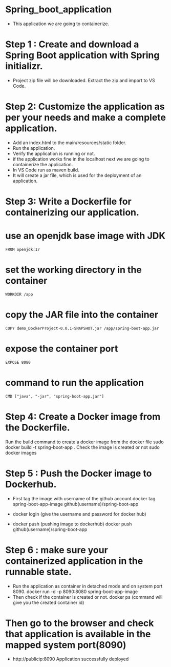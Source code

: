 # Spring_boot_application

  * This application we are going to containerize.

# Step 1 : Create and download a Spring Boot application with Spring initializr.

  * Project zip file will be downloaded. Extract the zip and import to VS Code.
  
# Step 2: Customize the application as per your needs and make a complete application.

  * Add an index.html to the main/resources/static folder.
  * Run the application.
  * Verify the application is running or not.
  * if the application works fine in the localhost next we are going to containerize the application.
  * In VS Code run as maven build.
  * It will create a jar file, which is used for the deployment of an application.
  
# Step 3: Write a Dockerfile for containerizing our application.

  # use an openjdk base image with JDK
    FROM openjdk:17
  # set the working directory in the container
    WORKDIR /app
  # copy the JAR file into the container
    COPY demo_DockerProject-0.0.1-SNAPSHOT.jar /app/spring-boot-app.jar
  # expose the container port
    EXPOSE 8080
  # command to run the application
    CMD ["java", "-jar", "spring-boot-app.jar"]
    
# Step 4: Create a Docker image from the Dockerfile.

  Run the build command to create a docker image from the docker file
    sudo docker build -t spring-boot-app .
  Check the image is created or not
    sudo docker images
      
# Step 5 : Push the Docker image to Dockerhub.

  * First tag the image with username of the github account
      docker tag spring-boot-app-image github(username)/spring-boot-app
    
  * docker login (give the username and password for docker hub)
      
  * docker push (pushing image to dockerhub)
      docker push github(username)/spring-boot-app
    
# Step 6 : make sure your containerized application in the runnable state.

  * Run the application as container in detached mode and on system port 8090.
      docker run -d -p 8090:8080 spring-boot-app-image
  * Then check if the container is created or not.
      docker ps (command will give you the created container id)

# Then go to the browser and check that application is available in the mapped system port(8090)
  * http://publicip:8090
    Application successfully deployed
